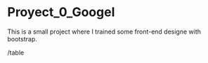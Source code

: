 # Proyect_0_Googel

This is a small project where I trained some front-end designe with bootstrap.

/table
